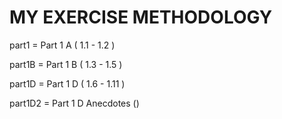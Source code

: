 # MY EXERCISE METHODOLOGY
part1 = Part 1 A ( 1.1 - 1.2 )

part1B = Part 1 B ( 1.3 - 1.5 )

part1D = Part 1 D ( 1.6 - 1.11 )

part1D2 = Part 1 D Anecdotes ()

